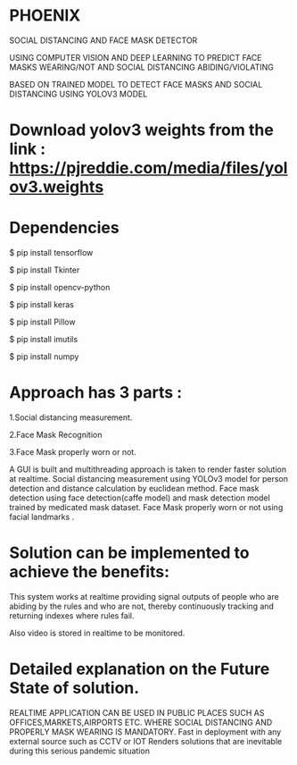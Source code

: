 # PHOENIX

SOCIAL DISTANCING AND FACE MASK DETECTOR

USING COMPUTER VISION AND DEEP LEARNING TO PREDICT FACE MASKS WEARING/NOT AND SOCIAL DISTANCING ABIDING/VIOLATING

BASED ON TRAINED MODEL TO DETECT FACE MASKS AND SOCIAL DISTANCING USING YOLOV3 MODEL

# Download yolov3 weights from the link : https://pjreddie.com/media/files/yolov3.weights

# Dependencies
$ pip install tensorflow

$ pip install Tkinter

$ pip install opencv-python

$ pip install keras

$ pip install Pillow

$ pip install imutils

$ pip install numpy

# Approach has 3 parts :
1.Social distancing measurement. 

2.Face Mask Recognition

3.Face Mask properly worn or not.

A GUI is built and multithreading approach is taken to render faster solution at realtime. 
Social distancing measurement using YOLOv3 model for person detection and distance calculation by euclidean method.
Face mask detection using face detection(caffe model) and mask detection model trained by medicated mask dataset. 
Face Mask properly worn or not using facial landmarks .

# Solution can be implemented to achieve the benefits:

This system works at realtime providing signal outputs of people who are abiding by the rules and who are not, thereby continuously tracking and returning indexes where rules fail. 

Also video is stored in realtime to be monitored.

# Detailed explanation on the Future State of solution.

REALTIME APPLICATION CAN BE USED IN PUBLIC PLACES SUCH AS OFFICES,MARKETS,AIRPORTS ETC. WHERE SOCIAL DISTANCING AND PROPERLY MASK WEARING IS MANDATORY.
Fast in deployment with any external source such as CCTV or IOT
Renders solutions that are inevitable during this serious pandemic situation 

